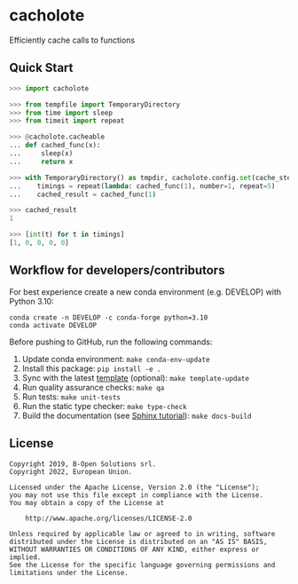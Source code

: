 # cacholote

Efficiently cache calls to functions

## Quick Start

```python
>>> import cacholote

>>> from tempfile import TemporaryDirectory
>>> from time import sleep
>>> from timeit import repeat

>>> @cacholote.cacheable
... def cached_func(x):
...     sleep(x)
...     return x

>>> with TemporaryDirectory() as tmpdir, cacholote.config.set(cache_store_directory=tmpdir):
...    timings = repeat(lambda: cached_func(1), number=1, repeat=5)
...    cached_result = cached_func(1)

>>> cached_result
1

>>> [int(t) for t in timings]
[1, 0, 0, 0, 0]

```

## Workflow for developers/contributors

For best experience create a new conda environment (e.g. DEVELOP) with Python 3.10:

```
conda create -n DEVELOP -c conda-forge python=3.10
conda activate DEVELOP
```

Before pushing to GitHub, run the following commands:

1. Update conda environment: `make conda-env-update`
1. Install this package: `pip install -e .`
1. Sync with the latest [template](https://github.com/ecmwf-projects/cookiecutter-conda-package) (optional): `make template-update`
1. Run quality assurance checks: `make qa`
1. Run tests: `make unit-tests`
1. Run the static type checker: `make type-check`
1. Build the documentation (see [Sphinx tutorial](https://www.sphinx-doc.org/en/master/tutorial/)): `make docs-build`

## License

```
Copyright 2019, B-Open Solutions srl.
Copyright 2022, European Union.

Licensed under the Apache License, Version 2.0 (the "License");
you may not use this file except in compliance with the License.
You may obtain a copy of the License at

    http://www.apache.org/licenses/LICENSE-2.0

Unless required by applicable law or agreed to in writing, software
distributed under the License is distributed on an "AS IS" BASIS,
WITHOUT WARRANTIES OR CONDITIONS OF ANY KIND, either express or implied.
See the License for the specific language governing permissions and
limitations under the License.
```
